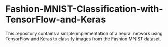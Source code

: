 # Fashion-MNIST-Classification-with-TensorFlow-and-Keras
This repository contains a simple implementation of a neural network using TensorFlow and Keras to classify images from the Fashion MNIST dataset.
